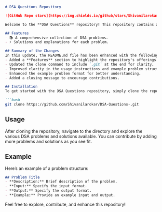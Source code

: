 ```markdown
# DSA Questions Repository

![GitHub Repo stars](https://img.shields.io/github/stars/Shivanilarokar/DSA-Questions-) ![GitHub forks](https://img.shields.io/github/forks/Shivanilarokar/DSA-Questions-) ![GitHub issues](https://img.shields.io/github/issues/Shivanilarokar/DSA-Questions-)

Welcome to the **DSA Questions** repository! This repository contains a collection of Data Structures and Algorithms (DSA) problems designed to help you enhance your coding skills.

## Features
- 📚 A comprehensive collection of DSA problems.
- ⚡ Solutions and explanations for each problem.

## Summary of the Changes
In this update, the README.md file has been enhanced with the following modifications:
- Added a **Features** section to highlight the repository's offerings.
- Updated the clone command to include `.git` at the end for clarity.
- Improved clarity in the usage instructions and example problem structure.
- Enhanced the example problem format for better understanding.
- Added a closing message to encourage contributions.

## Installation
To get started with the DSA Questions repository, simply clone the repository to your local machine:

```bash
git clone https://github.com/Shivanilarokar/DSA-Questions-.git
```

## Usage
After cloning the repository, navigate to the directory and explore the various DSA problems and solutions available. You can contribute by adding more problems and solutions as you see fit.

## Example
Here’s an example of a problem structure:

```markdown
## Problem Title
- **Description:** Brief description of the problem.
- **Input:** Specify the input format.
- **Output:** Specify the output format.
- **Example:** Provide an example input and output.
```

Feel free to explore, contribute, and enhance this repository!
```